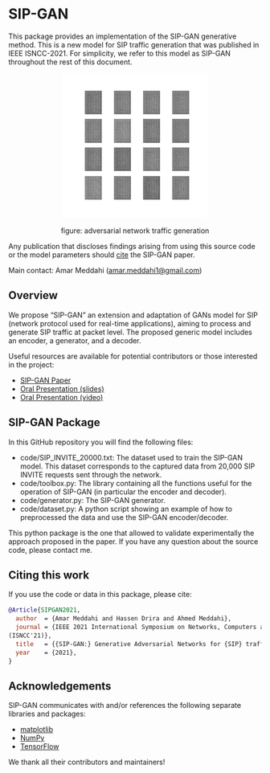 # SIP-GAN
This package provides an implementation of the SIP-GAN generative method. This is a new model for SIP traffic generation that was published in IEEE ISNCC-2021. For simplicity, we refer to this model as SIP-GAN throughout the rest of this document.

<p align="center">
  <img src="res/sip-gan.gif" />
</p>

<p align="center">
  figure: adversarial network traffic generation
</p>

Any publication that discloses findings arising from using this source code or
the model parameters should [cite](#citing-this-work) the SIP-GAN paper.

Main contact: Amar Meddahi (amar.meddahi1@gmail.com)

## Overview

We propose “SIP-GAN” an extension and adaptation of GANs model for SIP (network protocol used for real-time applications), aiming to process and generate SIP traffic at packet level. The proposed generic model includes an encoder, a generator, and a decoder.

Useful resources are available for potential contributors or those interested in the project:
- [SIP-GAN Paper](https://drive.google.com/file/d/1X66ifhVLQoRDOEl8Ey0kwR1-srvdacHw/view?usp=sharing)
- [Oral Presentation (slides)](https://drive.google.com/file/d/1Xl46KMwDamX3znYjbPYyNmzu1ioW0Ise/view?usp=sharing)
- [Oral Presentation (video)](https://drive.google.com/file/d/12PVA1hKk4zl4lIk-27NZ8gppLSMDUOZ1/view?usp=sharing)

## SIP-GAN Package

In this GitHub repository you will find the following files:
- code/SIP_INVITE_20000.txt: The dataset used to train the SIP-GAN model. This dataset corresponds to the captured data from 20,000 SIP INVITE requests sent through the network.
- code/toolbox.py: The library containing all the functions useful for the operation of SIP-GAN (in particular the encoder and decoder).
- code/generator.py: The SIP-GAN generator. 
- code/dataset.py: A python script showing an example of how to preprocessed the data and use the SIP-GAN encoder/decoder.

This python package is the one that allowed to validate experimentally the approach proposed in the paper. If you have any question about the source code, please contact me.

## Citing this work

If you use the code or data in this package, please cite:

```bibtex
@Article{SIPGAN2021,
  author  = {Amar Meddahi and Hassen Drira and Ahmed Meddahi},
  journal = {IEEE 2021 International Symposium on Networks, Computers and Communications
(ISNCC'21)},
  title   = {{SIP-GAN:} Generative Adversarial Networks for {SIP} traffic generation},
  year    = {2021},
}
```

## Acknowledgements

SIP-GAN communicates with and/or references the following separate libraries
and packages:

*   [matplotlib](https://matplotlib.org/)
*   [NumPy](https://numpy.org)
*   [TensorFlow](https://github.com/tensorflow/tensorflow)

We thank all their contributors and maintainers!
